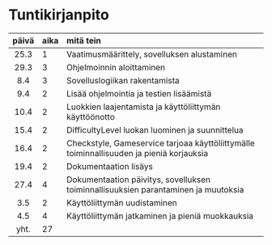 # Tuntikirjanpito

| päivä | aika | mitä tein  |
| :----:|:-----| :-----|
| 25.3  | 1   | Vaatimusmäärittely, sovelluksen alustaminen |
| 29.3  | 3   | Ohjelmoinnin aloittaminen | 
| 8.4 | 3 | Sovelluslogiikan rakentamista |
| 9.4 | 2 | Lisää ohjelmointia ja testien lisäämistä |
| 10.4 | 2 | Luokkien laajentamista ja käyttöliittymän käyttöönotto |
| 15.4 | 2 | DifficultyLevel luokan luominen ja suunnittelua |
| 16.4 | 2 | Checkstyle, Gameservice tarjoaa käyttöliittymälle toiminnallisuuden ja pieniä korjauksia |
| 19.4 | 2 | Dokumentaation lisäys |
| 27.4 | 4 | Dokumentaation päivitys, sovelluksen toiminnallisuuksien parantaminen ja muutoksia |
| 3.5 | 2 | Käyttöliittymän uudistaminen |
| 4.5 | 4 | Käyttöliittymän jatkaminen ja pieniä muokkauksia |
| yht.  | 27   ||
